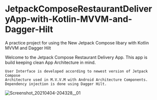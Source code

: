 # JetpackComposeRestaurantDeliveryApp-with-Kotlin-MVVM-and-Dagger-Hilt
A practice project for using the New Jetpack Compose libary with Kotlin MVVM and Dagger Hilt



Welcome to the Jetpack Compose Restaurant Delivery App.
This app is build keeping clean App Architecture in mind.

    User Interface is developed according to newest version of Jetpack Compose
    Architecture used in M.V.V.M with Android Architecture Components.
    Dependency injection is done using Dagger Hilt.
    

![Screenshot_20210404-204328__01](https://user-images.githubusercontent.com/17740924/113513570-ffd1df80-9587-11eb-8902-3748170d6f6d.jpg)    



